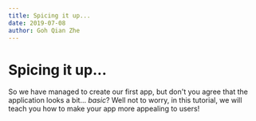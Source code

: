 ```yaml
---
title: Spicing it up...
date: 2019-07-08
author: Goh Qian Zhe
---
```


# Spicing it up...

So we have managed to create our first app, but don't you agree that the application looks a bit... *basic*? Well not to worry, in this tutorial, we will teach you how to make your app more appealing to users!

